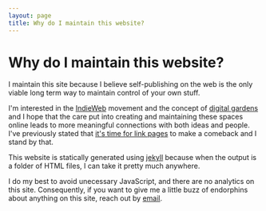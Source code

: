 ```yaml
---
layout: page
title: Why do I maintain this website?
---
```


# Why do I maintain this website?

I maintain this site because I believe self-publishing on the web is the only viable long term way to maintain control of your own stuff.

I'm interested in the [IndieWeb](https://indieweb.org/) movement and the concept of [digital gardens](https://joelhooks.com/digital-garden) and I hope that the care put into creating and maintaining these spaces online leads to more meaningful connections with both ideas and people. I've previously stated that [it's time for link pages](/miscellaneous/2019/02/27/its-time-for-link-pages.html) to make a comeback and I stand by that.

This website is statically generated using [jekyll](https://jekyllrb.com/) because when the output is a folder of HTML files, I can take it pretty much anywhere.

I do my best to avoid unecessary JavaScript, and there are no analytics on this site. Consequently, if you want to give me a little buzz of endorphins about anything on this site, reach out by <a href="mailto:jsrn@hey.com?subject=Let's be friends">email</a>.
